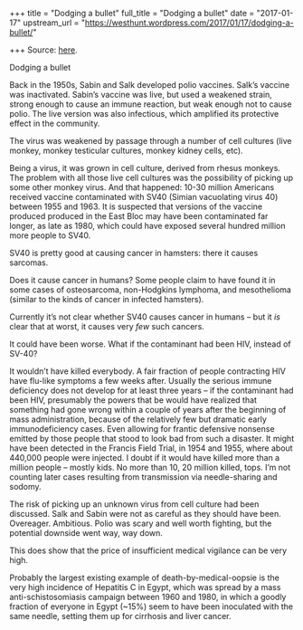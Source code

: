 +++
title = "Dodging a bullet"
full_title = "Dodging a bullet"
date = "2017-01-17"
upstream_url = "https://westhunt.wordpress.com/2017/01/17/dodging-a-bullet/"

+++
Source: [here](https://westhunt.wordpress.com/2017/01/17/dodging-a-bullet/).

Dodging a bullet

Back in the 1950s, Sabin and Salk developed polio vaccines. Salk’s
vaccine was inactivated. Sabin’s vaccine was live, but used a weakened
strain, strong enough to cause an immune reaction, but weak enough not
to cause polio. The live version was also infectious, which amplified
its protective effect in the community.

The virus was weakened by passage through a number of cell cultures
(live monkey, monkey testicular cultures, monkey kidney cells, etc).

Being a virus, it was grown in cell culture, derived from rhesus
monkeys. The problem with all those live cell cultures was the
possibility of picking up some other monkey virus. And that happened:
10-30 million Americans received vaccine contaminated with SV40 (Simian
vacuolating virus 40) between 1955 and 1963. It is suspected that
versions of the vaccine produced produced in the East Bloc may have been
contaminated far longer, as late as 1980, which could have exposed
several hundred million more people to SV40.

SV40 is pretty good at causing cancer in hamsters: there it causes
sarcomas.

Does it cause cancer in humans? Some people claim to have found it in
some cases of osteosarcoma, non-Hodgkins lymphoma, and mesothelioma
(similar to the kinds of cancer in infected hamsters).

Currently it’s not clear whether SV40 causes cancer in humans – but it
*is* clear that at worst, it causes very *few* such cancers.

It could have been worse. What if the contaminant had been HIV, instead
of SV-40?

It wouldn’t have killed everybody. A fair fraction of people contracting
HIV have flu-like symptoms a few weeks after. Usually the serious immune
deficiency does not develop for at least three years – if the
contaminant had been HIV, presumably the powers that be would have
realized that something had gone wrong within a couple of years after
the beginning of mass administration, because of the relatively few but
dramatic early immunodeficiency cases. Even allowing for frantic
defensive nonsense emitted by those people that stood to look bad from
such a disaster. It might have been detected in the Francis Field Trial,
in 1954 and 1955, where about 440,000 people were injected. I doubt if
it would have killed more than a million people – mostly kids. No more
than 10, 20 million killed, tops. I’m not counting later cases resulting
from transmission via needle-sharing and sodomy.

The risk of picking up an unknown virus from cell culture had been
discussed. Salk and Sabin were not as careful as they should have been.
Overeager. Ambitious. Polio was scary and well worth fighting, but the
potential downside went way, way down.

This does show that the price of insufficient medical vigilance can be
very high.

Probably the largest existing example of death-by-medical-oopsie is the
very high incidence of Hepatitis C in Egypt, which was spread by a mass
anti-schistosomiasis campaign between 1960 and 1980, in which a goodly
fraction of everyone in Egypt (\~15%) seem to have been inoculated with
the same needle, setting them up for cirrhosis and liver cancer.

